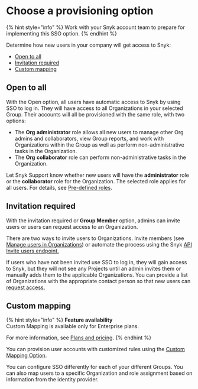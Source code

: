 # Choose a provisioning option

{% hint style="info" %}
Work with your Snyk account team to prepare for implementing this SSO option.
{% endhint %}

Determine how new users in your company will get access to Snyk:

* [Open to all](choose-a-provisioning-option.md#open-to-all)
* [Invitation required](choose-a-provisioning-option.md#invitation-required)
* [Custom mapping](choose-a-provisioning-option.md#custom-mapping)

## Open to all

With the Open option, all users have automatic access to Snyk by using SSO to log in. They will have access to all Organizations in your selected Group. Their accounts will all be provisioned with the same role, with two options:

* The **Org** **administrator** role allows all new users to manage other Org admins and collaborators, view Group reports, and work with Organizations within the Group as well as perform non-administrative tasks in the Organization.
* The **Org** **collaborator** role can perform non-administrative tasks in the Organization.

Let Snyk Support know whether new users will have the **administrator** role or the **collaborator** role for the Organization. The selected role applies for all users. For details, see [Pre-defined roles](../../snyk-admin/user-roles/pre-defined-roles.md).

## Invitation required

With the invitation required or **Group Member** option, admins can invite users or users can request access to an Organization.

There are two ways to invite users to Organizations. Invite members (see [Manage users in Organizations](../../snyk-admin/manage-users-in-organizations-and-groups/manage-users-in-organizations.md)) or automate the process using the Snyk [API Invite users endpoint.](https://snyk.docs.apiary.io/#reference/organizations/user-invitation-to-organization/invite-users)

If users who have not been invited use SSO to log in, they will gain access to Snyk, but they will not see any Projects until an admin invites them or manually adds them to the applicable Organizations. You can provide a list of Organizations with the appropriate contact person so that new users can [request access.](../../snyk-admin/manage-users-in-organizations-and-groups/requests-for-access-to-an-organization.md)

## Custom mapping

{% hint style="info" %}
**Feature availability**\
Custom Mapping is available only for Enterprise plans.

For more information, see [Plans and pricing](https://snyk.io/plans).
{% endhint %}

You can provision user accounts with customized rules using the [Custom Mapping Option](custom-mapping-option/).

You can configure SSO differently for each of your different Groups. You can also map users to a specific Organization and role assignment based on information from the identity provider.
